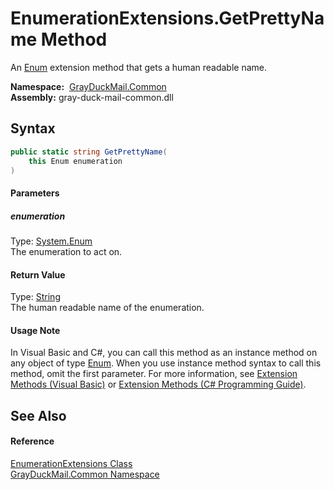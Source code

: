 EnumerationExtensions.GetPrettyName Method
==========================================
An [Enum][1] extension method that gets a human readable name.

  **Namespace:**  [GrayDuckMail.Common][2]  
  **Assembly:** gray-duck-mail-common.dll

Syntax
------

```csharp
public static string GetPrettyName(
	this Enum enumeration
)
```

#### Parameters

##### *enumeration*
Type: [System.Enum][1]  
 The enumeration to act on.

#### Return Value
Type: [String][3]  
 The human readable name of the enumeration. 
#### Usage Note
In Visual Basic and C#, you can call this method as an instance method on any object of type [Enum][1]. When you use instance method syntax to call this method, omit the first parameter. For more information, see [Extension Methods (Visual Basic)][4] or [Extension Methods (C# Programming Guide)][5].

See Also
--------

#### Reference
[EnumerationExtensions Class][6]  
[GrayDuckMail.Common Namespace][2]  

[1]: https://learn.microsoft.com/dotnet/api/system.enum
[2]: ../README.md
[3]: https://docs.microsoft.com/dotnet/api/system.string
[4]: https://docs.microsoft.com/dotnet/visual-basic/programming-guide/language-features/procedures/extension-methods
[5]: https://docs.microsoft.com/dotnet/csharp/programming-guide/classes-and-structs/extension-methods
[6]: README.md